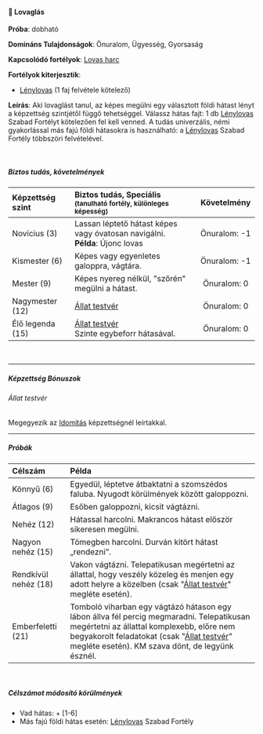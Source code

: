 #### 🔵 Lovaglás

**Próba**: dobható

**Domináns Tulajdonságok**: Önuralom, Ügyesség, Gyorsaság

**Kapcsolódó fortélyok**: [Lovas harc](../fortelyok.harci/lovas_harc.md)

**Fortélyok kiterjesztik**:
- [Lénylovas](../fortelyok.szabad/lenylovas.md) (1 faj felvétele kötelező)

**Leírás**: Aki lovaglást tanul, az képes megülni egy választott földi hátast lényt a képzettség szintjétől függő tehetséggel. Válassz hátas fajt: 1 db [Lénylovas](../fortelyok.szabad/lenylovas.md) Szabad Fortélyt kötelezően fel kell venned. A tudás univerzális, némi gyakorlással más fajú földi hátasokra is használható: a [Lénylovas](../fortelyok.szabad/lenylovas.md) Szabad Fortély többszöri felvételével.

<br />

##### Biztos tudás, követelmények

| Képzettség szint | Biztos tudás, Speciális <br /><sub>(tanulható fortély, különleges  képesség)</sub> |    Követelmény    |
|:---------------- |:---------------------------------------------------------------------------------- |:-----------------:|
| Novícius (3)     | Lassan léptető hátast képes vagy óvatosan navigálni.<br />**Példa**: Újonc lovas   | Önuralom:&nbsp;-1 |
| Kismester (6)    | Képes vagy egyenletes galoppra, vágtára.                                           | Önuralom:&nbsp;-1 |
| Mester (9)       | Képes nyereg nélkül, "szőrén" megülni a hátast.                                    | Önuralom:&nbsp;0  |
| Nagymester (12)  | [Állat testvér](#%C3%A1llat-testv%C3%A9r)                                          | Önuralom:&nbsp;0  |
| Élő legenda (15) | [Állat testvér](#%C3%A1llat-testv%C3%A9r)<br>Szinte egybeforr hátasával.           | Önuralom:&nbsp;0  |

<br />

---
##### Képzettség Bónuszok

###### Állat testvér

Megegyezik az [Idomítás](../kepzettsegek.szekunder/idomitas.md#állat-testvér) képzettségnél leírtakkal.

---
##### Próbák

| Célszám              | Példa                                                                                                                                                                                                                                                               |
| :------------------- | :------------------------------------------------------------------------------------------------------------------------------------------------------------------------------------------------------------------------------------------------------------------ |
| Könnyű       (6)     | Egyedül, léptetve átbaktatni a szomszédos faluba. Nyugodt körülmények között galoppozni.                                                                                                                                                                            |
| Átlagos      (9)     | Esőben galoppozni, kicsit vágtázni.                                                                                                                                                                                                                                 |
| Nehéz        (12)    | Hátassal harcolni. Makrancos hátast először sikeresen megülni.                                                                                                                                                                                                      |
| Nagyon nehéz (15)    | Tömegben harcolni. Durván kitört hátast „rendezni”.                                                                                                                                                                                                                 |
| Rendkívül nehéz (18) | Vakon vágtázni. Telepatikusan megértetni az állattal, hogy veszély közeleg és menjen egy adott helyre a közelben (csak "[Állat testvér](#%C3%A1llat-testv%C3%A9r)" megléte esetén).                                                                                 |
| Emberfeletti (21)    | Tomboló viharban egy vágtázó hátason egy lábon állva fél percig megmaradni. Telepatikusan megértetni az állattal komplexebb, előre nem begyakorolt feladatokat (csak "[Állat testvér](#%C3%A1llat-testv%C3%A9r)" megléte esetén). KM szava dönt, de legyünk észnél. |

<br />

##### Célszámot módosító körülmények

- Vad hátas: + [1-6]
- Más fajú földi hátas esetén: [Lénylovas](../fortelyok.szabad/lenylovas.md) Szabad Fortély
